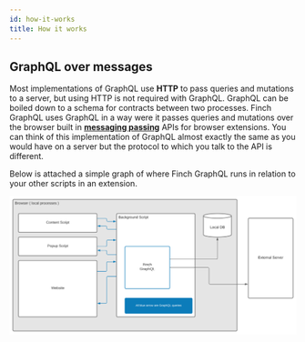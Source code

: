 ```yaml
---
id: how-it-works
title: How it works
---
```


## GraphQL over messages

Most implementations of GraphQL use **HTTP** to pass queries and mutations to a server, but using HTTP is not required with GraphQL. GraphQL can be boiled down to a schema for contracts between two processes. Finch GraphQL uses GraphQL in a way were it passes queries and mutations over the browser built in **[messaging passing](https://developer.chrome.com/docs/extensions/mv3/messaging/)** APIs for browser extensions. You can think of this implementation of GraphQL almost exactly the same as you would have on a server but the protocol to which you talk to the API is different. 

Below is attached a simple graph of where Finch GraphQL runs in relation to your other scripts in an extension.

![Finch GraphQL Process Graph](/img/process-graph.svg)

